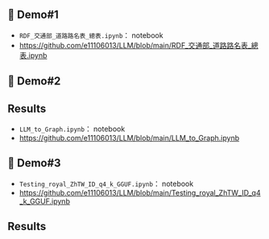 ## 📂 Demo#1
- `RDF_交通部_道路路名表_總表.ipynb`： notebook
- https://github.com/e11106013/LLM/blob/main/RDF_交通部_道路路名表_總表.ipynb
## 📂 Demo#2
## Results 
- `LLM_to_Graph.ipynb`： notebook
- https://github.com/e11106013/LLM/blob/main/LLM_to_Graph.ipynb
## 📂 Demo#3
- `Testing_royal_ZhTW_ID_q4_k_GGUF.ipynb`： notebook
- https://github.com/e11106013/LLM/blob/main/Testing_royal_ZhTW_ID_q4_k_GGUF.ipynb
## Results 
